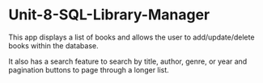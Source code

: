 # Unit-8-SQL-Library-Manager

This app displays a list of books and allows the user to add/update/delete books within the database. 

It also has a search feature to search by title, author, genre, or year and pagination buttons to page through a longer list. 